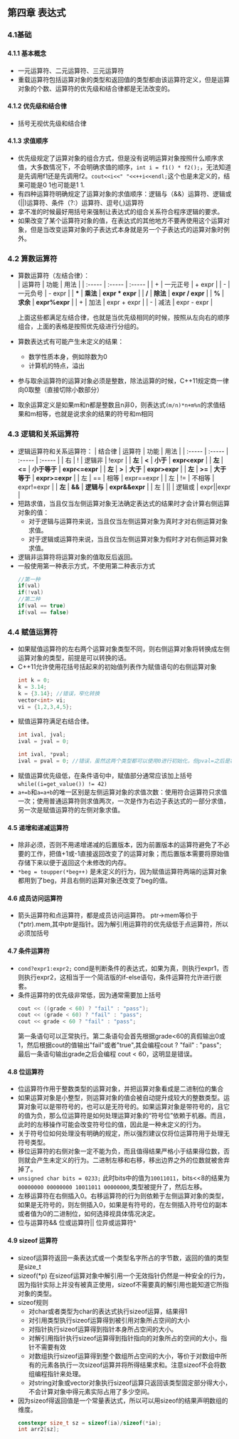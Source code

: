 ## 第四章 表达式
### 4.1基础
#### 4.1.1 基本概念
  + 一元运算符、二元运算符、三元运算符
  + 重载运算符包括运算对象的类型和返回值的类型都由该运算符定义，但是运算对象的个数、运算符的优先级和结合律都是无法改变的。
#### 4.1.2 优先级和结合律  
  + 括号无视优先级和结合律

#### 4.1.3 求值顺序
  + 优先级规定了运算对象的组合方式，但是没有说明运算对象按照什么顺序求值，大多数情况下，不会明确求值的顺序，`int i = f1() * f2();`，无法知道是先调用f1还是先调用f2。`cout<<i<<" "<<++i<<endl;`这个也是未定义的，结果可能是0 1也可能是1 1.
  + 有四种运算符明确规定了运算对象的求值顺序：逻辑与（&&）运算符、逻辑或(||)运算符、条件（?:）运算符、逗号(,)运算符  
  + 拿不准的时候最好用括号来强制让表达式的组合关系符合程序逻辑的要求。
  + 如果改变了某个运算符对象的值，在表达式的其他地方不要再使用这个运算对象，但是当改变运算对象的子表达式本身就是另一个子表达式的运算对象时例外。

### 4.2 算数运算符
  + 算数运算符（左结合律）：   
    | 运算符 | 功能 | 用法 |
    | :----- | :----- | :----- |
    | + | 一元正号 | + expr |
    | - | 一元负号 | - expr |
    | **\*** | **乘法** | **expr \* expr** |
    | **/** | **除法** | **expr / expr** |
    | **%** | **求余** | **expr%expr** |
    | + | 加法 | expr + expr |
    | - | 减法 | expr - expr |
    
    上面这些都满足左结合律，也就是当优先级相同的时候，按照从左向右的顺序组合，上面的表格是按照优先级进行分组的。
  + 算数表达式有可能产生未定义的结果：
    + 数学性质本身，例如除数为0
    + 计算机的特点，溢出
  + 参与取余运算符的运算对象必须是整数，除法运算的时候，C++11规定商一律向0取整（直接切除小数部分）
  + 取余运算定义是如果m和n都是整数且n非0，则表达式`(m/n)*n+m%n`的求值结果和m相等，也就是说求余的结果的符号和m相同


### 4.3 逻辑和关系运算符
  + 逻辑运算符和关系运算符：
    | 结合律 | 运算符 | 功能 | 用法 |
    | :----- | :----- | :----- | :----- |
    | 右 | ! | 逻辑非 | !expr | 
    | **左** | **<** | **小于** | **expr<expr** |
    | **左** | **<=** | **小于等于** | **expr<=expr** | 
    | **左** | **>** | **大于** | **expr>expr** |
    | **左** | **>=** | **大于等于** | **expr>=expr** |
    | 左 | == | 相等 | expr==expr |
    | 左 | != | 不相等 | expr!=expr |
    | **左** | **&&** | **逻辑与** | **expr&&expr** |
    | 左 | \|\| | 逻辑或 | expr\|\|expr |
  + 短路求值，当且仅当左侧运算对象无法确定表达式的结果时才会计算右侧运算对象的值：
    + 对于逻辑与运算符来说，当且仅当左侧运算对象为真时才对右侧运算对象求值。
    + 对于逻辑或运算符来说，当且仅当左侧运算对象为假时才对右侧运算对象求值。
  + 逻辑非运算符将运算对象的值取反后返回。
  + 一般使用第一种表示方式，不使用第二种表示方式
    ```cpp
    //第一种
    if(val)
    if(!val)
    //第二种
    if(val == true)
    if(val == false)
    ```

### 4.4 赋值运算符
  + 如果赋值运算符的左右两个运算对象类型不同，则右侧运算对象将转换成左侧运算对象的类型，前提是可以转换的话。
  + C++11允许使用花括号括起来的初始值列表作为赋值语句的右侧运算对象
    ```cpp
    int k = 0;
    k = 3.14;
    k = {3.14}; //错误，窄化转换
    vector<int> vi;
    vi = {1,2,3,4,5};
    ```
  + 赋值运算符满足右结合律。
    ```cpp
    int ival, jval;
    ival = jval = 0;
    
    int ival, *pval;
    ival = pval = 0; //错误，虽然这两个类型都可以使用0进行初始化，但pval=之后是将int*转换为int这样就会报错
    ```
  + 赋值运算优先级低，在条件语句中，赋值部分通常应该加上括号`while((i=get_value()) != 42)`  
  + `a+=b`和`a=a+b`的唯一区别是左侧运算对象的求值次数：使用符合运算符只求值一次；使用普通运算符则求值两次，一次是作为右边子表达式的一部分求值，另一次是赋值运算符的左侧对象求值。  

#### 4.5 递增和递减运算符
  + 除非必须，否则不用递增递减的后置版本，因为前置版本的运算符避免了不必要的工作，把值+1或-1直接返回改变了的运算对象；而后置版本需要将原始值存储下来以便于返回这个未修改的内存。
  + `*beg = toupper(*beg++)` 是未定义的行为，因为赋值运算符两端的运算对象都用到了beg，并且右侧的运算对象还改变了beg的值。

#### 4.6 成员访问运算符
  + 箭头运算符和点运算符，都是成员访问运算符。  ptr->mem等价于(\*ptr).mem,其中ptr是指针。因为解引用运算符的优先级低于点运算符，所以必须加括号

#### 4.7 条件运算符
  + `cond?expr1:expr2;` cond是判断条件的表达式，如果为真，则执行expr1，否则执行expr2，这相当于一个简洁版的if-else语句，条件运算符允许进行嵌套。
  + 条件运算符的优先级非常低，因为通常需要加上括号
    ```cpp
    cout << ((grade < 60) ? "fail" : "pass"); 
    cout << (grade < 60) ? "fail" : "pass";
    cout << grade < 60 ? "fail" : "pass";
    ```
    第一条语句可以正常执行。第二条语句会首先根据grade<60的真假输出0或1，然后根据cout的值输出"fail"或者"true",其会编程cout ? "fail" : "pass";  
    最后一条语句输出grade之后会编程 cout < 60，这明显是错误。  
    
#### 4.8 位运算符
  + 位运算符作用于整数类型的运算对象，并把运算对象看成是二进制位的集合
  + 如果运算对象是小整型，则运算对象的值会被自动提升成较大的整数类型。运算对象可以是带符号的，也可以是无符号的。如果运算对象是带符号的，且它的值为负，那么位运算符是如何处理运算对象的“符号位”依赖于机器。而且，此时的左移操作可能会改变符号位的值，因此是一种未定义的行为。  
  + 关于符号位如何处理没有明确的规定，所以强烈建议仅将位运算符用于处理无符号类型。  
  + 移位运算符的右侧对象一定不能为负，而且值得结果严格小于结果得位数，否则就会产生未定义的行为。二进制左移和右移，移出边界之外的位数就被舍弃掉了。 
  + `unsigned char bits = 0233;` 此时bits中的值为`10011011`，bits<<8的结果为`00000000 00000000 10011011 00000000`,类型被提升了，然后左移。  
  + 左移运算符在右侧插入0。右移运算符的行为则依赖于左侧运算对象的类型，如果是无符号的，则左侧插入0，如果是有符号的，在左侧插入符号位的副本或者值为0的二进制位，如何选择视具体情况决定。
  + 位与运算符&&   位或运算符||  位异或运算符^  

#### 4.9 sizeof 运算符
  + sizeof运算符返回一条表达式或一个类型名字所占的字节数，返回的值的类型是size_t
  + sizeof(\*p) 在sizeof运算对象中解引用一个无效指针仍然是一种安全的行为，因为指针实际上并没有被真正使用，sizeof不需要真的解引用也能知道它所指对象的类型。
  + sizeof规则
    + 对char或者类型为char的表达式执行sizeof运算，结果得1
    + 对引用类型执行sizeof运算得到被引用对象所占空间的大小
    + 对指针执行sizeof运算得到指针本身所占空间的大小。
    + 对解引用指针执行sizeof运算得到指针指向的对象所占的空间的大小，指针不需要有效
    + 对数组执行sizeof运算得到整个数组所占空间的大小，等价于对数组中所有的元素各执行一次sizeof运算并将所得结果求和。注意sizeof不会将数组编程指针来处理。
    + 对string对象或vector对象执行sizeof运算只返回该类型固定部分得大小，不会计算对象中得元素实际占用了多少空间。  
  + 因为sizeof得返回值是一个常量表达式，所以可以用sizeof的结果声明数组的维度。
    ```cpp
    constexpr size_t sz = sizeof(ia)/sizeof(*ia);
    int arr2[sz];
    ```
  
    
    
